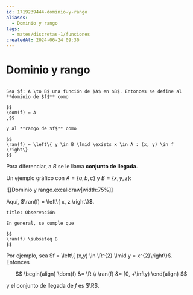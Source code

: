 ```yaml
---
id: 1719239444-dominio-y-rango
aliases:
  - Dominio y rango
tags:
  - mates/discretas-1/funciones
createdAt: 2024-06-24 09:30
---
```


# Dominio y rango

```ad-definition

Sea $f: A \to B$ una función de $A$ en $B$. Entonces se define al **dominio de $f$** como

$$
\dom(f) = A
,$$

y al **rango de $f$** como

$$
\ran(f) = \left\{ y \in B \lmid \exists x \in A : (x, y) \in f \right\}
$$

```

Para diferenciar, a $B$ se le llama **conjunto de llegada**.

Un ejemplo gráfico con $A = \left\{  a, b, c\right\}$ y $B = \left\{ x, y, z \right\}$:

![[Dominio y rango.excalidraw|width:75%]]

Aquí, $\ran(f) = \left\{ x, z \right\}$.

```ad-proposition
title: Observación

En general, se cumple que 

$$
\ran(f) \subseteq B
$$

```

Por ejemplo, sea $f = \left\{ (x,y) \in \R^{2} \lmid y = x^{2}\right\}$. Entonces

$$
\begin{align}
\dom(f) &= \R \\
\ran(f) &= [0, +\infty)
\end{align}
$$

y el conjunto de llegada de $f$ es $\R$.
